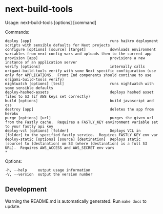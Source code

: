 # next-build-tools

  Usage: next-build-tools [options] [command]


  Commands:

    deploy [app]                                    runs haikro deployment scripts with sensible defaults for Next projects
    configure [options] [source] [target]           downloads environment variables from next-config-vars and uploads them to the current app
    provision [app]                                 provisions a new instance of an application server
    verify [options]                                internally calls origami-build-tools verify with some Next specific configuration (use only for APPLICATIONS.  Front End components should continue to use origami-build-tools verify)
    nightwatch [options] [test]                     runs nightwatch with some sensible defaults
    deploy-hashed-assets                            deploys hashed asset files to S3 (if AWS keys set correctly)
    build [options]                                 build javascript and css
    destroy [app]                                   deletes the app from heroku
    purge [options] [url]                           purges the given url from the Fastly cache.  Requires a FASTLY_KEY environment variable set to your fastly api key
    deploy-vcl [options] [folder]                   Deploys VCL in [folder] to the specified fastly service.  Requires FASTLY_KEY env var
    deploy-static [options] [source] [destination]  Deploys static [source] to [destination] on S3 (where [destination] is a full S3 URL).  Requires AWS_ACCESS and AWS_SECRET env vars
    *                                               

  Options:

    -h, --help     output usage information
    -V, --version  output the version number

## Development
Warning the README.md is automatically generated.  Run `make docs` to update.
